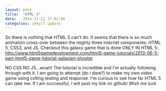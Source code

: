 ```yaml
---
layout: post
title:  "HTML 5"
date:   2014-11-22 17:02:06
categories: jekyll update
---
```


So there is nothing that HTML 5 can't do. It seems that there is so much animation cross-over between the mighty three internet components: HTML 5, CSS3, and JS. Checkout this galaxy game that is done ONLY IN HTML 5: http://www.html5gamedevelopment.com/html5-game-tutorials/2013-06-5-part-html5-game-tutorial-galaxian-shooter

NO CSS NO JS...woah! The tutorial is incredible and I'm actually following through with it. I am going to attempt (do i dare?) to make my own video game using colling testing and response. I'm curious to see how far HTML 5 can take me. If I am successful, I will post my link on github! Wish me luck
